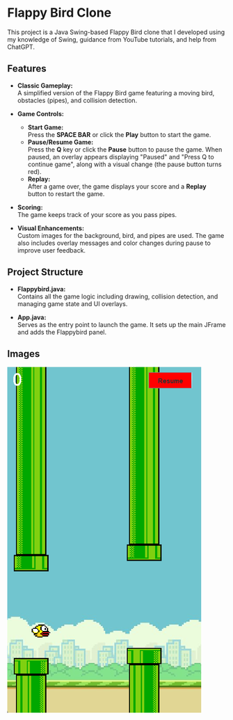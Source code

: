 # Flappy Bird Clone

This project is a Java Swing-based Flappy Bird clone that I developed using my knowledge of Swing, guidance from YouTube tutorials, and help from ChatGPT.

## Features

- **Classic Gameplay:**  
  A simplified version of the Flappy Bird game featuring a moving bird, obstacles (pipes), and collision detection.

- **Game Controls:**  
  - **Start Game:**  
    Press the **SPACE BAR** or click the **Play** button to start the game.
  - **Pause/Resume Game:**  
    Press the **Q** key or click the **Pause** button to pause the game. When paused, an overlay appears displaying "Paused" and "Press Q to continue game", along with a visual change (the pause button turns red).
  - **Replay:**  
    After a game over, the game displays your score and a **Replay** button to restart the game.

- **Scoring:**  
  The game keeps track of your score as you pass pipes.

- **Visual Enhancements:**  
  Custom images for the background, bird, and pipes are used. The game also includes overlay messages and color changes during pause to improve user feedback.

## Project Structure

- **Flappybird.java:**  
  Contains all the game logic including drawing, collision detection, and managing game state and UI overlays.

- **App.java:**  
  Serves as the entry point to launch the game. It sets up the main JFrame and adds the Flappybird panel.

## Images 
 
![image alt](https://github.com/Umang-J-S/Flappy-bird-2.0/blob/ea5246651a22e381b3477e134f775ac93eee21e3/Screenshot%202025-03-10%20120510.png)
